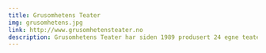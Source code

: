 ```yaml
---
title: Grusomhetens Teater
img: grusomhetens.jpg
link: http://www.grusomhetensteater.no
description: Grusomhetens Teater har siden 1989 produsert 24 egne teaterforestillinger.
---
```

